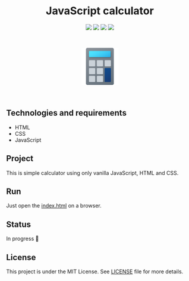 <h1 align="center">
    JavaScript calculator
</h1>

<p align="center">
    <img src="https://img.shields.io/github/license/isabellanunes/js-calculator?style=flat-square" />
    <img src="https://img.shields.io/github/languages/count/isabellanunes/js-calculator?style=flat-square" />
    <img src="https://img.shields.io/github/repo-size/isabellanunes/js-calculator?style=flat-square" />
    <img src="https://img.shields.io/github/last-commit/isabellanunes/js-calculator?style=flat-square" />
</p>

<br />

<p align="center">
    <img src=".readme/image01.png" width="100px" />
</p>

<br />

## Technologies and requirements
- HTML
- CSS
- JavaScript

## Project
This is simple calculator using only vanilla JavaScript, HTML and CSS.

## Run
Just open the [index.html](index.html) on a browser.

## Status
In progress 🚧

## License
This project is under the MIT License. See [LICENSE](/LICENSE.md) file for more details.